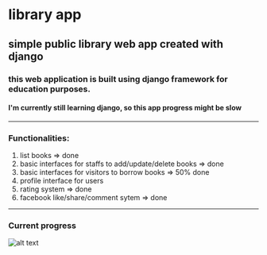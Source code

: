 # library app
## simple public library web app created with django

### this web application is built using django framework for education purposes.

#### I'm currently still learning django, so this app progress might be slow


-----

### Functionalities:

1. list books => done
2. basic interfaces for staffs to add/update/delete books => done
3. basic interfaces for visitors to borrow books => 50% done
4. profile interface for users
5. rating system => done
6. facebook like/share/comment sytem => done

****

### Current progress

![alt text](http://i.imgur.com/yocNLhk.png)
